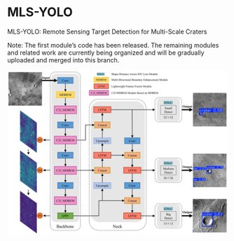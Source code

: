 # MLS-YOLO
 MLS-YOLO: Remote Sensing Target Detection for Multi-Scale Craters

 
Note: The first module’s code has been released. The remaining modules and related work are currently being organized and will be gradually uploaded and merged into this branch.

![Fig2.jpg](https://github.com/LSZ-03/MLS-YOLO/blob/main/Fig2.jpg)














